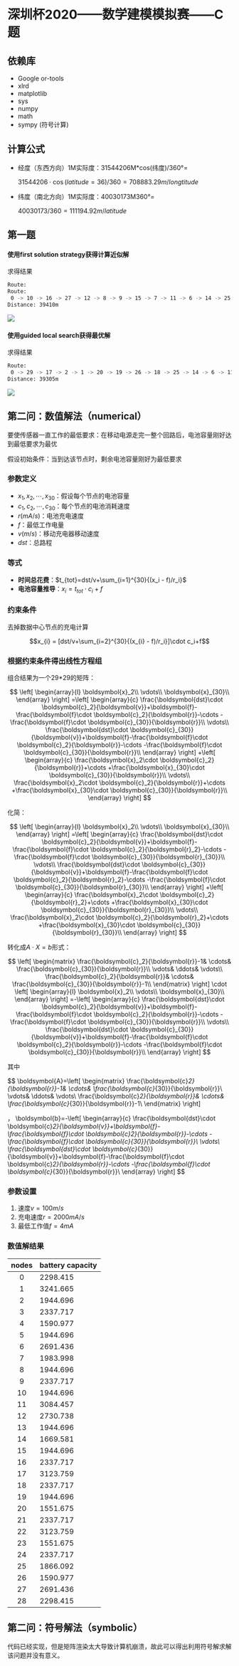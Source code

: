 <!--
 * @Author: your name
 * @Date: 2020-07-13 10:35:16
 * @LastEditTime: 2020-07-25 09:44:52
 * @LastEditors: Please set LastEditors
 * @Description: In User Settings Edit
 * @FilePath: \szcup2020_simulation\README.md
--> 


深圳杯2020——数学建模模拟赛——C题
====

## 依赖库
- Google or-tools
- xlrd
- matplotlib
- sys
- numpy
- math
- sympy (符号计算)
## 计算公式
- 经度（东西方向）1M实际度：31544206M*cos(纬度)/360°=
  
  $31544206\cdot\cos(latitude=36)/360 = 708883.29m/longtitude$

- 纬度（南北方向）1M实际度：40030173M360°=

  $40030173/360 = 111194.92m/latitude$

## 第一题

#### 使用first solution strategy获得计算近似解
求得结果
```bash
Route:
Route:
 0 -> 10 -> 16 -> 27 -> 12 -> 8 -> 9 -> 15 -> 7 -> 11 -> 6 -> 14 -> 25 -> 18 -> 26 -> 19 -> 20 -> 1 -> 2 -> 17 -> 29 -> 21 -> 23 -> 24 -> 28 -> 22 -> 3 -> 4 -> 5 -> 13 -> 0
Distance: 39410m
```
![](img/1/local_shortest.svg)
#### 使用guided local search获得最优解
求得结果
```bash
Route:
 0 -> 29 -> 17 -> 2 -> 1 -> 20 -> 19 -> 26 -> 18 -> 25 -> 14 -> 6 -> 11 -> 7 -> 15 -> 9 -> 8 -> 12 -> 27 -> 16 -> 10 -> 13 -> 5 -> 4 -> 3 -> 22 -> 28 -> 24 -> 23 -> 21 -> 0
Distance: 39305m
```
![](img/1/global_shortest.svg)

## 第二问：数值解法（numerical）

要使传感器一直工作的最低要求：在移动电源走完一整个回路后，电池容量刚好达到最低要求为最优

假设初始条件：当到达该节点时，剩余电池容量刚好为最低要求

### 参数定义
  
- $x_1,x_2,\cdots,x_{30}$：假设每个节点的电池容量
- $c_1,c_2,\cdots,c_{30}$：每个节点的电池消耗速度
- $r(mA/s)$：电池充电速度
- $f$：最低工作电量
- $v(m/s)$：移动充电器移动速度
- $dst$：总路程

### 等式
- **时间总花费**：$t_{tot}=dst/v+\sum_{i=1}^{30}{(x_i - f)/r_i}$
- **电池容量推导**：$x_i=t_{tot}\cdot c_i+f$

### 约束条件
去掉数据中心节点的充电计算

$$x_{i} = [dst/v+\sum_{i=2}^{30}{(x_{i} - f)/r_i}]\cdot c_i+f$$

### 根据约束条件得出线性方程组
组合结果为一个29*29的矩阵：

$$
\left[ \begin{array}{l}
	\boldsymbol{x}_2\\
	\vdots\\
	\boldsymbol{x}_{30}\\
\end{array} \right] =\left[ \begin{array}{c}
	\frac{\boldsymbol{dst}\cdot \boldsymbol{c}_2}{\boldsymbol{v}}+\boldsymbol{f}-\frac{\boldsymbol{f}\cdot \boldsymbol{c}_2}{\boldsymbol{r}}-\cdots -\frac{\boldsymbol{f}\cdot \boldsymbol{c}_{30}}{\boldsymbol{r}}\\
	\vdots\\
	\frac{\boldsymbol{dst}\cdot \boldsymbol{c}_{30}}{\boldsymbol{v}}+\boldsymbol{f}-\frac{\boldsymbol{f}\cdot \boldsymbol{c}_2}{\boldsymbol{r}}-\cdots -\frac{\boldsymbol{f}\cdot \boldsymbol{c}_{30}}{\boldsymbol{r}}\\
\end{array} \right] +\left[ \begin{array}{c}
	\frac{\boldsymbol{x}_2\cdot \boldsymbol{c}_2}{\boldsymbol{r}}+\cdots +\frac{\boldsymbol{x}_{30}\cdot \boldsymbol{c}_{30}}{\boldsymbol{r}}\\
	\vdots\\
	\frac{\boldsymbol{x}_2\cdot \boldsymbol{c}_2}{\boldsymbol{r}}+\cdots +\frac{\boldsymbol{x}_{30}\cdot \boldsymbol{c}_{30}}{\boldsymbol{r}}\\
\end{array} \right] 
$$


化简：

$$
\left[ \begin{array}{l}
	\boldsymbol{x}_2\\
	\vdots\\
	\boldsymbol{x}_{30}\\
\end{array} \right] =\left[ \begin{array}{c}
	\frac{\boldsymbol{dst}\cdot \boldsymbol{c}_2}{\boldsymbol{v}}+\boldsymbol{f}-\frac{\boldsymbol{f}\cdot \boldsymbol{c}_2}{\boldsymbol{r}_2}-\cdots -\frac{\boldsymbol{f}\cdot \boldsymbol{c}_{30}}{\boldsymbol{r}_{30}}\\
	\vdots\\
	\frac{\boldsymbol{dst}\cdot \boldsymbol{c}_{30}}{\boldsymbol{v}}+\boldsymbol{f}-\frac{\boldsymbol{f}\cdot \boldsymbol{c}_2}{\boldsymbol{r}_2}-\cdots -\frac{\boldsymbol{f}\cdot \boldsymbol{c}_{30}}{\boldsymbol{r}_{30}}\\
\end{array} \right] +\left[ \begin{array}{c}
	\frac{\boldsymbol{x}_2\cdot \boldsymbol{c}_2}{\boldsymbol{r}_2}+\cdots +\frac{\boldsymbol{x}_{30}\cdot \boldsymbol{c}_{30}}{\boldsymbol{r}_{30}}\\
	\vdots\\
	\frac{\boldsymbol{x}_2\cdot \boldsymbol{c}_2}{\boldsymbol{r}_2}+\cdots +\frac{\boldsymbol{x}_{30}\cdot \boldsymbol{c}_{30}}{\boldsymbol{r}_{30}}\\
\end{array} \right] 
$$

转化成$A\cdot X = b$形式：

$$
\left[ \begin{matrix}
	\frac{\boldsymbol{c}_2}{\boldsymbol{r}}-1&		\cdots&		\frac{\boldsymbol{c}_{30}}{\boldsymbol{r}}\\
	\vdots&		\ddots&		\vdots\\
	\frac{\boldsymbol{c}_2}{\boldsymbol{r}}&		\cdots&		\frac{\boldsymbol{c}_{30}}{\boldsymbol{r}}-1\\
\end{matrix} \right] \cdot \left[ \begin{array}{l}
	\boldsymbol{x}_2\\
	\vdots\\
	\boldsymbol{x}_{30}\\
\end{array} \right] =-\left[ \begin{array}{c}
	\frac{\boldsymbol{dst}\cdot \boldsymbol{c}_2}{\boldsymbol{v}}+\boldsymbol{f}-\frac{\boldsymbol{f}\cdot \boldsymbol{c}_2}{\boldsymbol{r}}-\cdots -\frac{\boldsymbol{f}\cdot \boldsymbol{c}_{30}}{\boldsymbol{r}}\\
	\vdots\\
	\frac{\boldsymbol{dst}\cdot \boldsymbol{c}_{30}}{\boldsymbol{v}}+\boldsymbol{f}-\frac{\boldsymbol{f}\cdot \boldsymbol{c}_2}{\boldsymbol{r}}-\cdots -\frac{\boldsymbol{f}\cdot \boldsymbol{c}_{30}}{\boldsymbol{r}}\\
\end{array} \right] 
$$


其中 


$$
\boldsymbol{A}=\left[ \begin{matrix}
	\frac{\boldsymbol{c}_2}{\boldsymbol{r}}-1&		\cdots&		\frac{\boldsymbol{c}_{30}}{\boldsymbol{r}}\\
	\vdots&		\ddots&		\vdots\\
	\frac{\boldsymbol{c}_2}{\boldsymbol{r}}&		\cdots&		\frac{\boldsymbol{c}_{30}}{\boldsymbol{r}}-1\\
\end{matrix} \right] 

，
\boldsymbol{b}=-\left[ \begin{array}{c}
	\frac{\boldsymbol{dst}\cdot \boldsymbol{c}_2}{\boldsymbol{v}}+\boldsymbol{f}-\frac{\boldsymbol{f}\cdot \boldsymbol{c}_2}{\boldsymbol{r}}-\cdots -\frac{\boldsymbol{f}\cdot \boldsymbol{c}_{30}}{\boldsymbol{r}}\\
	\vdots\\
	\frac{\boldsymbol{dst}\cdot \boldsymbol{c}_{30}}{\boldsymbol{v}}+\boldsymbol{f}-\frac{\boldsymbol{f}\cdot \boldsymbol{c}_2}{\boldsymbol{r}}-\cdots -\frac{\boldsymbol{f}\cdot \boldsymbol{c}_{30}}{\boldsymbol{r}}\\
\end{array} \right] 
$$

### 参数设置
1. 速度$v=100m/s$
2. 充电速度$r = 2000mA/s$
3. 最低工作值$f=4mA$

### 数值解结果
| nodes | battery capacity |
|:-----:|------------------|
|   0   | 2298.415         |
|   1   | 3241.665         |
| 2     | 1944.696         |
| 3     | 2337.717         |
| 4     | 1590.977         |
| 5     | 1944.696         |
| 6     | 2691.436         |
| 7     | 1983.998         |
| 8     | 1944.696         |
| 9     | 2337.717         |
| 10    | 1944.696         |
| 11    | 3084.457         |
| 12    | 2730.738         |
| 13    | 1944.696         |
| 14    | 1669.581         |
| 15    | 1944.696         |
| 16    | 2337.717         |
| 17    | 3123.759         |
| 18    | 2337.717         |
| 19    | 1944.696         |
| 20    | 1551.675         |
| 21    | 2337.717         |
| 22    | 3123.759         |
| 23    | 1551.675         |
| 24    | 2337.717         |
| 25    | 1866.092         |
| 26    | 1590.977         |
| 27    | 2691.436         |
| 28    | 2298.415         |


## 第二问：符号解法（symbolic）

代码已经实现，但是矩阵渲染太大导致计算机崩溃，故此可以得出利用符号解求解该问题并没有意义。